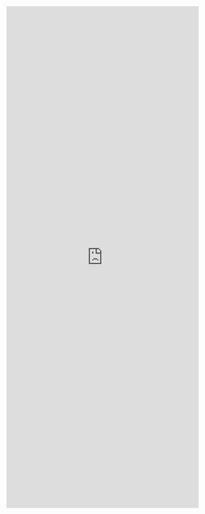 <iframe src="https://www.linkedin.com/embed/feed/update/urn:li:ugcPost:7055555924056236032" height="1312" width="504" frameborder="0" allowfullscreen="" title="Embedded post"></iframe>

